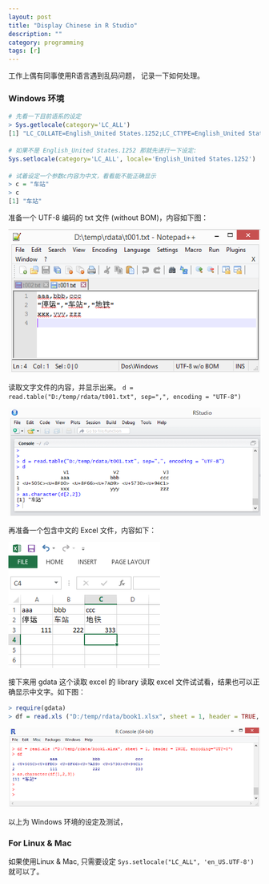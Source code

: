 ```yaml
---
layout: post
title: "Display Chinese in R Studio"
description: ""
category: programming
tags: [r]
---
```



工作上偶有同事使用R语言遇到乱码问题，
记录一下如何处理。

### Windows 环境

```R
# 先看一下目前语系的设定
> Sys.getlocale(category='LC_ALL')
[1] "LC_COLLATE=English_United States.1252;LC_CTYPE=English_United States.1252;LC_MONETARY=English_United States.1252;LC_NUMERIC=C;LC_TIME=English_United States.1252"

# 如果不是 English_United States.1252 那就先进行一下设定:
Sys.setlocale(category='LC_ALL', locale='English_United States.1252')

# 试着设定一个参数c内容为中文，看看能不能正确显示
> c = "车站"
> c
[1] "车站"

```
准备一个 UTF-8 编码的 txt 文件 (without BOM)，内容如下图：

![alt text][img-text-file]

读取文字文件的内容，并显示出来。
`d = read.table("D:/temp/rdata/t001.txt", sep=",", encoding = "UTF-8")`

![alt text][img-text-show]

再准备一个包含中文的 Excel 文件，内容如下：

![alt text][img-excel-file]

接下来用 gdata 这个读取 excel 的 library 读取 excel 文件试试看，结果也可以正确显示中文字。如下图：

```R
> require(gdata)
> df = read.xls ("D:/temp/rdata/book1.xlsx", sheet = 1, header = TRUE, encoding="UTF-8")
```

![alt text][img-excel-show]

以上为 Windows 环境的设定及测试，

### For Linux & Mac

如果使用Linux & Mac, 只需要设定 `Sys.setlocale("LC_ALL", 'en_US.UTF-8')` 就可以了。

[img-text-file]: /assets/img/2015-08/20150831-r-read-txt-1.png "Text File"

[img-text-show]: /assets/img/2015-08/20150831-r-show-txt-1.png "Display Text"

[img-excel-file]: /assets/img/2015-08/20150831-r-read-excel-1.png "File Excel"

[img-excel-show]: /assets/img/2015-08/20150831-r-show-excel-1.png "File Excel"
